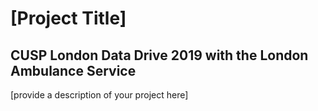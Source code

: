 # [Project Title]
## CUSP London Data Drive 2019 with the London Ambulance Service

[provide a description of your project here]

